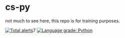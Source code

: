 # cs-py
not much to see here, this repo is for training purposes.


[![Total alerts](https://img.shields.io/lgtm/alerts/g/nataz77/cs-py.svg?logo=lgtm&logoWidth=18)](https://lgtm.com/projects/g/nataz77/cs-py/alerts/)7
[![Language grade: Python](https://img.shields.io/lgtm/grade/python/g/nataz77/cs-py.svg?logo=lgtm&logoWidth=18)](https://lgtm.com/projects/g/nataz77/cs-py/context:python)
